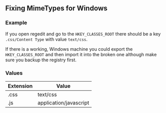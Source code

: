 ## Fixing MimeTypes for Windows

### Example

If you open regedit and go to the `HKEY_CLASSES_ROOT` there should be a key `.css/Content Type` with value `text/css`.

If there is a working, Windows machine you could export the `HKEY_CLASSES_ROOT` and then import it into the broken one although make sure you backup the registry first.

### Values

| Extension | Value |
| --- | --- |
| .css | text/css |
| .js | application/javascript |
